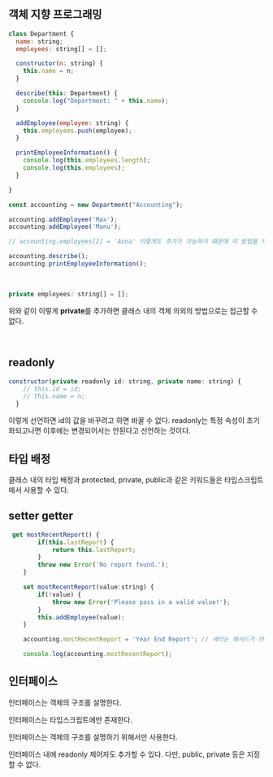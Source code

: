 ## 객체 지향 프로그래밍 

```javascript
class Department {
  name: string;
  employees: string[] = [];

  constructor(n: string) {
    this.name = n;
  }

  describe(this: Department) {
    console.log("Department: " + this.name);
  }

  addEmployee(employee: string) {
    this.employees.push(employee);
  }

  printEmployeeInformation() {
    console.log(this.employees.length);
    console.log(this.employees);
  }

}

const accounting = new Department("Accounting");

accounting.addEmployee('Max');
accounting.addEmployee('Manu');

// accounting.employees[2] = 'Anna' 이렇게도 추가가 가능하기 때문에 이 방법을 막는 것이 좋다. 

accounting.describe();
accounting.printEmployeeInformation();


```

<br>

```javascript
private employees: string[] = [];
```

위와 같이 이렇게 **private**를 추가하면 클래스 내의 객체 의외의 방법으로는 접근할 수 없다. 

<br>

## readonly 
```javascript
constructor(private readonly id: string, private name: string) {
    // this.id = id;
    // this.name = n;
  }

```

이렇게 선언하면 id의 값을 바꾸려고 하면 바꿀 수 없다. 
readonly는 특정 속성이 초기화되고나면 이후에는 변경되어서는 안된다고 선언하는 것이다. 

## 타입 배정
클래스 내의 타입 배정과 protected, private, public과 같은 키워드들은 타입스크립트에서 사용할 수 있다. 

## setter getter 

```javascript
 get mostRecentReport() {
        if(this.lastReport) {
            return this.lastReport;
        }
        throw new Error('No report found.');
    }

    set mostRecentReport(value:string) {
        if(!value) {
            throw new Error('Please pass in a valid value!');
        }
        this.addEmployee(value);
    }

    accounting.mostRecentReport = 'Year End Report'; // 세터는 메서드가 아니라 값처럼 접근해야 한다.

    console.log(accounting.mostRecentReport);

```

## 인터페이스
인터페이스는 객체의 구조를 설명한다. 

인터페이스는 타입스크립트에만 존재한다. 

인터페이스는 객체의 구조를 설명하기 위해서만 사용한다.

인터페이스 내에 readonly 제어자도 추가할 수 있다. 다만, public, private 등은 지정할 수 없다. 
